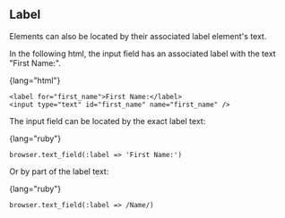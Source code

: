 ## Label

Elements can also be located by their associated label element's text.

In the following html, the input field has an associated label with the text "First Name:".

{lang="html"}
~~~~~~~~
<label for="first_name">First Name:</label>
<input type="text" id="first_name" name="first_name" />
~~~~~~~~

The input field can be located by the exact label text:

{lang="ruby"}
~~~~~~~~
browser.text_field(:label => 'First Name:')
~~~~~~~~

Or by part of the label text:

{lang="ruby"}
~~~~~~~~
browser.text_field(:label => /Name/)
~~~~~~~~